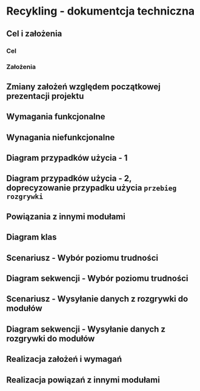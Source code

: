 # Recykling - dokumentcja techniczna

## Cel i założenia

### Cel

### Założenia

## Zmiany założeń względem początkowej prezentacji projektu

## Wymagania funkcjonalne

## Wynagania niefunkcjonalne

## Diagram przypadków użycia - 1

## Diagram przypadków użycia - 2, doprecyzowanie przypadku użycia `przebieg rozgrywki`

## Powiązania z innymi modułami

## Diagram klas

## Scenariusz - Wybór poziomu trudności

## Diagram sekwencji - Wybór poziomu trudności

## Scenariusz - Wysyłanie danych z rozgrywki do modułów

## Diagram sekwencji - Wysyłanie danych z rozgrywki do modułów

## Realizacja założeń i wymagań

## Realizacja powiązań z innymi modułami

